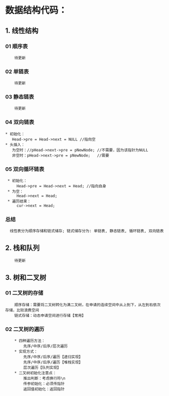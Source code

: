 # 数据结构代码：
## 1. 线性结构
  ### 01 顺序表
```
    待更新
```
  ### 02 单链表
```
    待更新
```
  ### 03 静态链表
``` 
    待更新
```
  ### 04 双向链表
```
* 初始化：
   Head->pre = Head->next = NULL //指向空
* 头插入：
   为空时：//pHead->next->pre = pNewNode; //不需要，因为该指针为NULL
   非空时：pHead->next->pre = pNewNode;   //需要
```
  ### 05 双向循环链表
```
 * 初始化：
     Head->pre = Head->next = Head; //指向自身
 * 为空：
     Head->next = Head;
 * 遍历结束：
     cur->next = Head;
```
  ### 总结
```
  线性表分为顺序存储和链式储存; 链式储存分为: 单链表, 静态链表, 循环链表, 双向链表
```
  ## 2. 栈和队列
```
    待更新
```
  ## 3. 树和二叉树
  
   ### 01 二叉树的存储
```
    顺序存储：需要将二叉树转化为满二叉树，在申请的连续空间中从上到下，从左到右依次存储，比较浪费空间
    链式存储：动态申请空间进行存储【常用】
```
   ### 02 二叉树的遍历
```
    * 四种遍历方法：
        先序/中序/后序/层次遍历
    * 实现方式：      
        先序/中序/后序/遍历【递归实现】
        先序/中序/后序/遍历【堆栈实现】
        层次遍历【队列实现】
    * 二叉树初始化注意点：
        推出判断：考虑换行符\n
        传参初始化：必须传指针
        返回值初始化：返回指针
```












